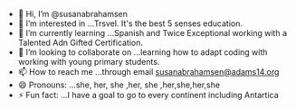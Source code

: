 - 👋 Hi, I’m @susanabrahamsen
- 👀 I’m interested in ...Trsvel. It's the best 5 senses education.
- 🌱 I’m currently learning ...Spanish and Twice Exceptional working with a Talented Adn Gifted Certification. 
- 💞️ I’m looking to collaborate on ...learning how to adapt coding with working with young primary students.
- 📫 How to reach me ...through email susanabrahamsen@adams14.org
- 😄 Pronouns: ...she, her, she ,her, she ,her,she,her,she
- ⚡ Fun fact: ...I have a goal to go to every continent including Antartica

<!---
susanabrahamsen/susanabrahamsen is a ✨ special ✨ repository because its `README.md` (this file) appears on your GitHub profile.
You can click the Preview link to take a look at your changes.
--->
